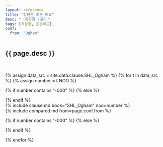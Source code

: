 ```yaml
---
layout: reference
title: "상한론 조문 비교"
desc: "〔옥함경 기준〕"
tags: [옥함경, 조문비교]
conf:
  from: "Ogham"
---
```


{{ page.desc }}
--------------------

<br>

{% assign data_src = site.data.clause.SHL_Ogham %}
{% for t in data_src %}
{% assign number = t.NOO %}

{% if number contains "-000" %}
{% else %}
<div id="{{number}}" class="compare-set">
{% endif %}

<div class="origin" markdown="1">
{% include clause.md book="SHL_Ogham" noo=number %}
</div>

<div class="compared" markdown="1">
{% include compared.md from=page.conf.from %}
</div>


{% if number contains "-000" %}
{% else %}
</div>
{% endif %}

{% endfor %}
